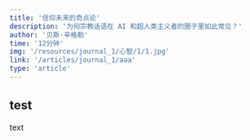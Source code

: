 ```yaml
---
title: '信仰未来的奇点论'
description: '为何宗教话语在 AI 和超人类主义者的圈子里如此常见？'
author: '贝斯·辛格勒'
time: '12分钟'
img: '/resources/journal_1/心智/1/1.jpg'
link: '/articles/journal_1/aaa'
type: 'article'
---
```


## test
text